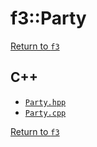 # f3::Party

[Return to `f3`](/docs/f3.md)

## C++

- [`Party.hpp`](/src/f3/Party.hpp)
- [`Party.cpp`](/src/f3/Party.cpp)

[Return to `f3`](/docs/f3.md)